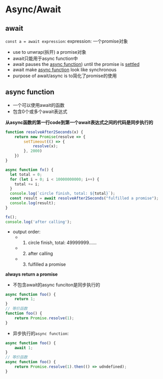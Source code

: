 # Async/Await

## await

`const a = await expression`: expression: 一个promise对象

- use to unwrap(拆开) a promise对象
- await只能用于async function中
- await pauses the [async function](#async-function)) until the promise is [settled](JavaScript_Promise.md#state-of-promise)
- await make [async function](#async-function) look like synchronous
- purpose of await/async is to简化了promise的使用

## async function

- 一个可以使用await的函数
- 包含0个或多个await表达式

**从async函数的第一行code到第一个await表达式之间的代码是同步执行的**

```js
function resolveAfter2Seconds(x) {
    return new Promise(resolve => {
        setTimeout(() => {
            resolve(x);
        }, 2000)
    })
}

async function fx() {
  let total = 0;
  for (let i = 0; i < 10000000000; i++) {
    total += i;
  }
  console.log(`circle finish, total: ${total}`);
  const result = await resolveAfter2Seconds("fulfilled a promise");
  console.log(result);
}

fx();
console.log('after calling');
```

- output order:
  - 1. circle finish, total: 49999999......
  - 2. after calling
  - 3. fulfilled a promise

**always return a promise**

- 不包含await的async funciton是同步执行的

```js
async function foo() {
    return 1;
}
// 等价函数
function foo() {
    return Promise.resolve(1);
}
```

- 异步执行的`async function`:

```js
async function foo() {
    await 1;
}
// 等价函数
async function foo() {
    return Promise.resolve(1).then(() => udndefined);
}
```

